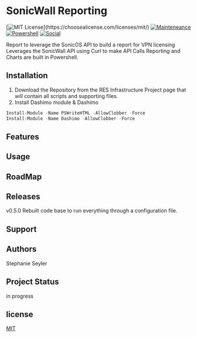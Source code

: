# SonicWall Reporting
[![MIT License](https://img.shields.io/apm/l/atomic-design-ui.svg?)](https://choosealicense.com/licenses/mit/)
[![Mainteneance](https://img.shields.io/maintenance/yes/2021?style=plastic)]()
[![Powershell](https://img.shields.io/badge/Powershell-v%205.1-orange)](https://www.microsoft.com/en-us/download/details.aspx?id=54616)
[![Social](https://img.shields.io/twitter/follow/StephSeyler?style=social)](https://img.shields.io/twitter/follow/StephSeyler?style=social)

Report to leverage the SonicOS API to build a report for VPN licensing
Leverages the SonicWall API using Curl to make API Calls
Reporting and Charts are built in Powershell.

## Installation

1. Download the Repository from the RES Infrastructure Project page that will contain all scripts and supporting files.
2. Install Dashimo module & Dashimo
```Powershell
Install-Module -Name PSWriteHTML -AllowClobber -Force
Install-Module -Name Dashimo -AllowClobber -Force
```

## Features

## Usage


## RoadMap

## Releases
v0.5.0 Rebuilt code base to run everything through a configuration file.

## Support

## Authors
Stephanie Seyler 

## Project Status
in progress

## license 
[MIT](https://choosealicense.com/licenses/mit/)